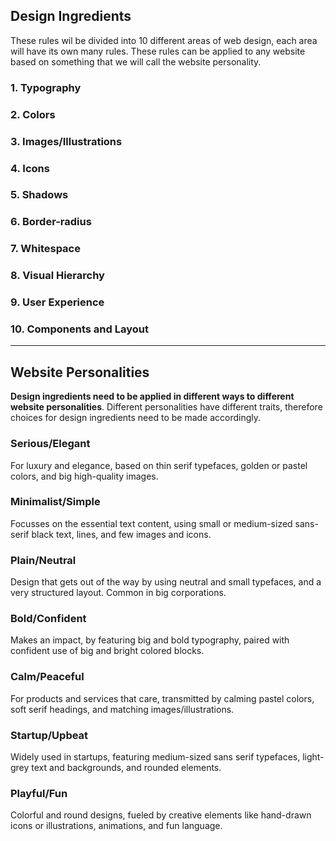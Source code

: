 ## Design Ingredients

These rules wil be divided into 10 different areas of web design, each area will have its own many rules. These rules can be applied to any website based on something that we will call the website personality.

### 1. Typography

### 2. Colors

### 3. Images/Illustrations

### 4. Icons

### 5. Shadows

### 6. Border-radius

### 7. Whitespace

### 8. Visual Hierarchy

### 9. User Experience

### 10. Components and Layout

---

## Website Personalities

**Design ingredients need to be applied in different ways to different website personalities**. Different personalities have different traits, therefore choices for design ingredients need to be made accordingly.

### Serious/Elegant

For luxury and elegance, based on thin serif typefaces, golden or pastel colors, and big high-quality images.

### Minimalist/Simple

Focusses on the essential text content, using small or medium-sized sans-serif black text, lines, and few images and icons.

### Plain/Neutral

Design that gets out of the way by using neutral and small typefaces, and a very structured layout. Common in big corporations.

### Bold/Confident

Makes an impact, by featuring big and bold typography, paired with confident use of big and bright colored blocks.

### Calm/Peaceful

For products and services that care, transmitted by calming pastel colors, soft serif headings, and matching images/illustrations.

### Startup/Upbeat

Widely used in startups, featuring medium-sized sans serif typefaces, light-grey text and backgrounds, and rounded elements.

### Playful/Fun

Colorful and round designs, fueled by creative elements like hand-drawn icons or illustrations, animations, and fun language.
